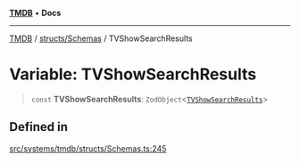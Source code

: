 [**TMDB**](../../../README.md) • **Docs**

***

[TMDB](../../../README.md) / [structs/Schemas](../README.md) / TVShowSearchResults

# Variable: TVShowSearchResults

> `const` **TVShowSearchResults**: `ZodObject`\<[`TVShowSearchResults`](../type-aliases/TVShowSearchResults.md)\>

## Defined in

[src/systems/tmdb/structs/Schemas.ts:245](https://github.com/Norviah/media-hub/blob/e3dc67aa1738d9ad44e6a4419ef7e26de86e1452/src/systems/tmdb/structs/Schemas.ts#L245)
